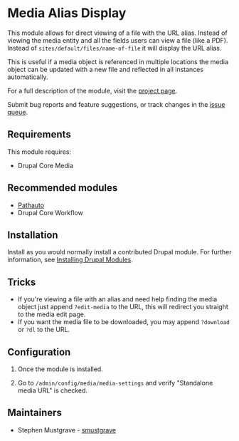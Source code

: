 # Media Alias Display

This module allows for direct viewing of a file with the URL alias.
Instead of viewing the media entity and all the fields users can
view a file (like a PDF). Instead of `sites/default/files/name-of-file`
it will display the URL alias.

This is useful if a media object is referenced in multiple locations
the media object can be updated with a new file and reflected in all
instances automatically.

For a full description of the module, visit the
[project page](https://www.drupal.org/project/media_alias_display).

Submit bug reports and feature suggestions, or track changes in the
[issue queue](https://www.drupal.org/project/issues/media_alias_display).


## Requirements

This module requires:

- Drupal Core Media

## Recommended modules

- [Pathauto](https://www.drupal.org/project/pathauto)
- Drupal Core Workflow

## Installation

Install as you would normally install a contributed Drupal module. For further
information, see
[Installing Drupal Modules](https://www.drupal.org/docs/extending-drupal/installing-drupal-modules).

## Tricks

- If you're viewing a file with an alias and need help finding the
  media object just append `?edit-media` to the URL, this will redirect
  you straight to the media edit page.
- If you want the media file to be downloaded, you may append `?download`
  or `?dl` to the URL.


## Configuration

1. Once the module is installed.

2. Go to `/admin/config/media/media-settings` and verify
  "Standalone media URL" is checked.


## Maintainers

- Stephen Mustgrave - [smustgrave](https://www.drupal.org/u/smustgrave)
